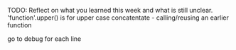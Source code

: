TODO: Reflect on what you learned this week and what is still unclear.
'function'.upper() is for upper case
concatentate - calling/reusing an earlier function

go to debug for each line